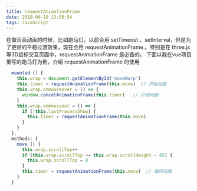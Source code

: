 ```yaml
---
title: requestAnimationFrame
date: 2018-06-19 13:50:54
tags: JavaScript
---
```


在做页面动画的时候，比如跑马灯，以前会用 setTimeout 、setInterval，但是为了更好的平稳过渡效果，现在会用 requestAnimationFrame 。特别是在 three.js 等3D鼠标交互页面中，requestAnimationFrame 是必备的。
下面以我在vue项目里写的跑马灯为例，介绍 requestAnimationFrame 的使用
<!-- more -->
```javascript
  mounted () {
    this.wrap = document.getElementById('moveWarp')
    this.timer = requestAnimationFrame(this.move)  // 开始动画
    this.wrap.onmouseover = () => {
      window.cancelAnimationFrame(this.timer)   // 介绍动画
    }
    this.wrap.onmouseout = () => {
      if (!this.lastProcessShow) {
        this.timer = requestAnimationFrame(this.move)
      }
    }
  },
  methods: {
    move () {
      this.wrap.scrollTop++
      if (this.wrap.scrollTop >= this.wrap.scrollHeight - 65) {
        this.wrap.scrollTop = 0
      }
      this.timer = requestAnimationFrame(this.move)  // 循环动画
    }
  }
```